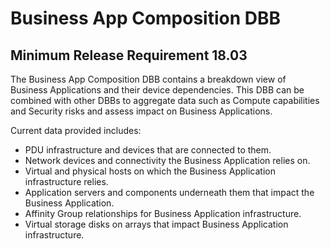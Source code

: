 # Business App Composition DBB

## Minimum Release Requirement 18.03

The Business App Composition DBB contains a breakdown view of Business Applications and their device dependencies. This DBB can be combined with other DBBs to aggregate data such as Compute capabilities and Security risks and assess impact on Business Applications.

Current data provided includes:

- PDU infrastructure and devices that are connected to them.
- Network devices and connectivity the Business Application relies on.
- Virtual and physical hosts on which the Business Application infrastructure relies.
- Application servers and components underneath them that impact the Business Application.
- Affinity Group relationships for Business Application infrastructure. 
- Virtual storage disks on arrays that impact Business Application infrastructure.